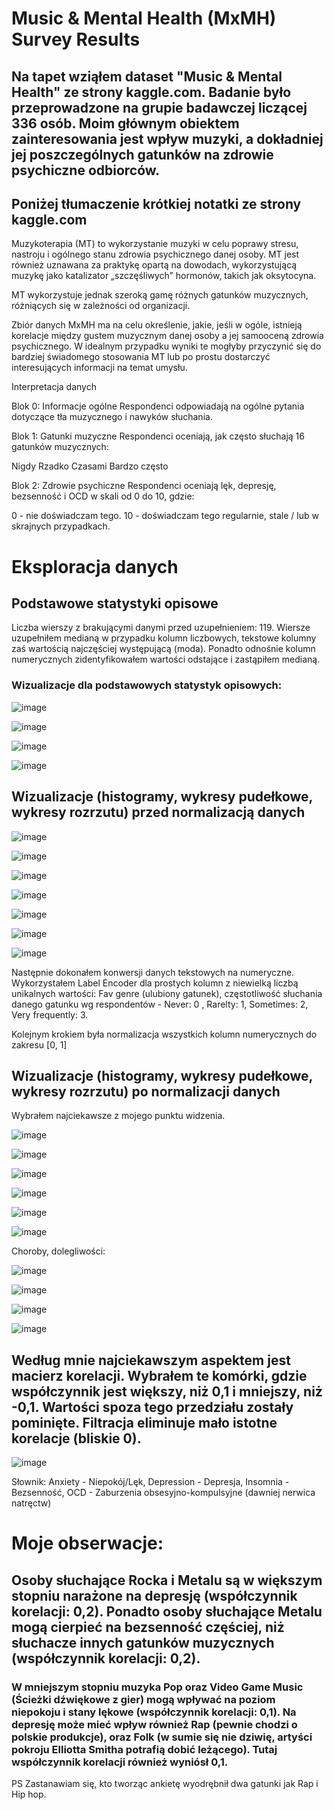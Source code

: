 # Music & Mental Health (MxMH) Survey Results 

## Na tapet wziąłem dataset "Music & Mental Health" ze strony kaggle.com. Badanie było przeprowadzone na grupie badawczej liczącej 336 osób. Moim głównym obiektem zainteresowania jest wpływ muzyki, a dokładniej jej poszczególnych gatunków na zdrowie psychiczne odbiorców.

## Poniżej tłumaczenie krótkiej notatki ze strony kaggle.com

Muzykoterapia (MT) to wykorzystanie muzyki w celu poprawy stresu, nastroju i ogólnego stanu zdrowia psychicznego danej osoby. MT jest również uznawana za praktykę opartą na dowodach, wykorzystującą muzykę jako katalizator „szczęśliwych” hormonów, takich jak oksytocyna.

MT wykorzystuje jednak szeroką gamę różnych gatunków muzycznych, różniących się w zależności od organizacji.

Zbiór danych MxMH ma na celu określenie, jakie, jeśli w ogóle, istnieją korelacje między gustem muzycznym danej osoby a jej samooceną zdrowia psychicznego. W idealnym przypadku wyniki te mogłyby przyczynić się do bardziej świadomego stosowania MT lub po prostu dostarczyć interesujących informacji na temat umysłu.

Interpretacja danych

Blok 0: Informacje ogólne
Respondenci odpowiadają na ogólne pytania dotyczące tła muzycznego i nawyków słuchania.

Blok 1: Gatunki muzyczne
Respondenci oceniają, jak często słuchają 16 gatunków muzycznych:

Nigdy
Rzadko
Czasami
Bardzo często

Blok 2: Zdrowie psychiczne
Respondenci oceniają lęk, depresję, bezsenność i OCD w skali od 0 do 10, gdzie:

0 - nie doświadczam tego.
10 - doświadczam tego regularnie, stale / lub w skrajnych przypadkach.


# Eksploracja danych
## Podstawowe statystyki opisowe

Liczba wierszy z brakującymi danymi przed uzupełnieniem: 119.
Wiersze uzupełniłem medianą w przypadku kolumn liczbowych, tekstowe kolumny zaś wartością najczęściej występującą (moda). 
Ponadto odnośnie kolumn numerycznych zidentyfikowałem wartości odstające i zastąpiłem medianą.

### Wizualizacje dla podstawowych statystyk opisowych:

![image](https://github.com/user-attachments/assets/bc715ddd-6761-41b3-9009-1cea42dc1e6d)

![image](https://github.com/user-attachments/assets/48e9856b-67dd-477e-ad1c-07f344889847)

![image](https://github.com/user-attachments/assets/e35dc341-f2a9-456d-8700-291eeda972f7)

![image](https://github.com/user-attachments/assets/9017eea9-9693-41fe-8471-61e1327ee3ce)


## Wizualizacje (histogramy, wykresy pudełkowe, wykresy rozrzutu) przed normalizacją danych

![image](https://github.com/user-attachments/assets/bdbe4b03-24ab-4fbe-8808-1a0fecd252a2)

![image](https://github.com/user-attachments/assets/cb5cfa06-a52f-47a6-900d-b8b3b7d3c934)

![image](https://github.com/user-attachments/assets/f5dda9af-d4be-4967-bb3a-14cf2f957730)

![image](https://github.com/user-attachments/assets/46a36a74-429a-4622-86a2-49ad0d1b7713)

![image](https://github.com/user-attachments/assets/a6a0a3d4-4dd1-45c7-9318-a3a257e3628b)

![image](https://github.com/user-attachments/assets/4e460a6a-d134-4f38-ad4a-08ae46fa5eef)

![image](https://github.com/user-attachments/assets/7495fadf-835e-41dd-8a0f-3776e1f975aa)

Następnie dokonałem konwersji danych tekstowych na numeryczne. Wykorzystałem Label Encoder dla prostych kolumn z niewielką liczbą unikalnych wartości: Fav genre (ulubiony gatunek), częstotliwość słuchania danego gatunku wg respondentów - Never: 0 , Rarelty: 1, Sometimes: 2, Very frequently: 3.

Kolejnym krokiem była normalizacja wszystkich kolumn numerycznych do zakresu [0, 1]

## Wizualizacje (histogramy, wykresy pudełkowe, wykresy rozrzutu) po normalizacji danych

Wybrałem najciekawsze z mojego punktu widzenia.

![image](https://github.com/user-attachments/assets/2ab544f1-47b9-412b-b803-fc95bdbd3cb3)

![image](https://github.com/user-attachments/assets/0c2eb965-629f-4e46-8045-4111b09674d7)

![image](https://github.com/user-attachments/assets/b81efa6a-6f52-42f3-b264-35e278016bd9)

![image](https://github.com/user-attachments/assets/291fa906-1cd9-4902-9f8f-bcfda0918f63)

![image](https://github.com/user-attachments/assets/1b7d589f-ab11-4173-9823-8b720b6dc97c)

![image](https://github.com/user-attachments/assets/b97c7925-3c6e-418a-964c-b93870ff0bd4)

Choroby, dolegliwości:

![image](https://github.com/user-attachments/assets/77d95a77-dbe3-4bf0-a715-742ec6bc344f)

![image](https://github.com/user-attachments/assets/35895721-3302-4594-b708-b1b8f99cc506)

![image](https://github.com/user-attachments/assets/3e8838e5-3e41-4b05-8a31-bcf51974f673)

![image](https://github.com/user-attachments/assets/e14df009-f2e1-4ee4-8dcd-d7e7d4d3b126)

## Według mnie najciekawszym aspektem jest macierz korelacji. Wybrałem te komórki, gdzie współczynnik jest większy, niż 0,1 i mniejszy, niż -0,1. Wartości spoza tego przedziału zostały pominięte. Filtracja eliminuje mało istotne korelacje (bliskie 0).

![image](https://github.com/user-attachments/assets/42be7b60-233e-4569-9296-4acd0bc0a1e1)

Słownik:
Anxiety - Niepokój/Lęk,
Depression - Depresja,
Insomnia - Bezsenność,
OCD - Zaburzenia obsesyjno-kompulsyjne (dawniej nerwica natręctw)

# Moje obserwacje:

## Osoby słuchające Rocka i Metalu są w większym stopniu narażone na depresję (współczynnik korelacji: 0,2). Ponadto osoby słuchające Metalu mogą cierpieć na bezsenność częściej, niż słuchacze innych gatunków muzycznych (współczynnik korelacji: 0,2).

### W mniejszym stopniu muzyka Pop oraz Video Game Music (Ścieżki dźwiękowe z gier) mogą wpływać na poziom niepokoju i stany lękowe (współczynnik korelacji: 0,1). Na depresję może mieć wpływ również Rap (pewnie chodzi o polskie produkcje), oraz Folk (w sumie się nie dziwię, artyści pokroju Elliotta Smitha potrafią dobić leżącego). Tutaj współczynnik korelacji również wyniósł 0,1. 

PS Zastanawiam się, kto tworząc ankietę wyodrębnił dwa gatunki jak Rap i Hip hop.













